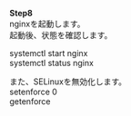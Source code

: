 **Step8**  
nginxを起動します。  
起動後、状態を確認します。  

systemctl start nginx  
systemctl status nginx  

また、SELinuxを無効化します。  
setenforce 0  
getenforce  
